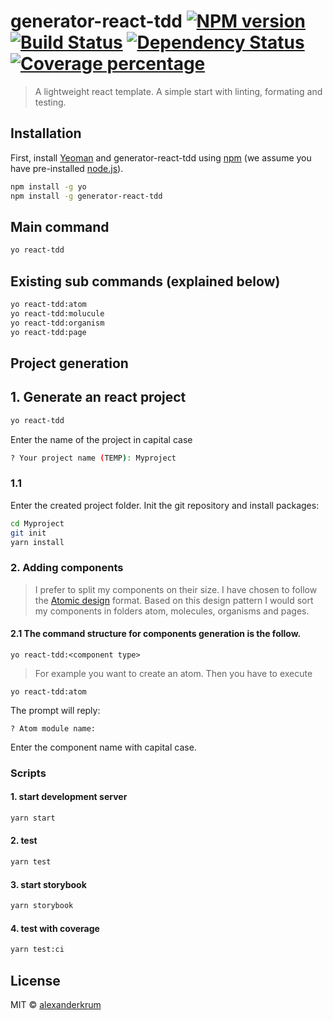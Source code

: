 # generator-react-tdd [![NPM version][npm-image]][npm-url] [![Build Status][travis-image]][travis-url] [![Dependency Status][daviddm-image]][daviddm-url] [![Coverage percentage][coveralls-image]][coveralls-url]
> A lightweight react template. A simple start with linting, formating and testing. 

## Installation

First, install [Yeoman](http://yeoman.io) and generator-react-tdd using [npm](https://www.npmjs.com/) (we assume you have pre-installed [node.js](https://nodejs.org/)).

```bash
npm install -g yo
npm install -g generator-react-tdd
```
## Main command
```bash
yo react-tdd
```

## Existing sub commands (explained below)
```bash
yo react-tdd:atom
yo react-tdd:molucule
yo react-tdd:organism
yo react-tdd:page
```


## Project generation

## 1. Generate an react project
    
```bash 
yo react-tdd
```

Enter the name of the project in capital case
```bash
? Your project name (TEMP): Myproject
``` 

### 1.1
Enter the created project folder. Init the git repository and install packages: 

```bash
cd Myproject
git init
yarn install
```
    
### 2. Adding components
>I prefer to split my components on their size.
I have chosen to follow the [Atomic design](http://atomicdesign.bradfrost.com/chapter-2/) format.
Based on this design pattern I would sort my components
in folders atom, molecules, organisms and pages. 

#### 2.1 The command structure for components generation is the follow.

```yo react-tdd:<component type>``` 
>For example you want to create an atom. Then you have
 to execute 

```yo react-tdd:atom```

The prompt will reply:

```? Atom module name: ```

Enter the component name with capital case.

### Scripts
#### 1. start development server
```bash
yarn start
```

#### 2. test
```bash
yarn test
```

#### 3. start storybook
```bash
yarn storybook
```

#### 4. test with coverage
```bash
yarn test:ci
```

## License

MIT © [alexanderkrum](https://alexanderkrum.github.io/)


[npm-image]: https://badge.fury.io/js/generator-react-tdd.svg
[npm-url]: https://npmjs.org/package/generator-react-tdd
[travis-image]: https://travis-ci.com/alexanderkrum/generator-react-tdd.svg?branch=master
[travis-url]: https://travis-ci.com/alexanderkrum/generator-react-tdd
[daviddm-image]: https://david-dm.org/alexanderkrum/generator-react-tdd.svg?theme=shields.io
[daviddm-url]: https://david-dm.org/alexanderkrum/generator-react-tdd
[coveralls-image]: https://coveralls.io/repos/alexanderkrum/generator-react-tdd/badge.svg
[coveralls-url]: https://coveralls.io/r/alexanderkrum/generator-react-tdd
